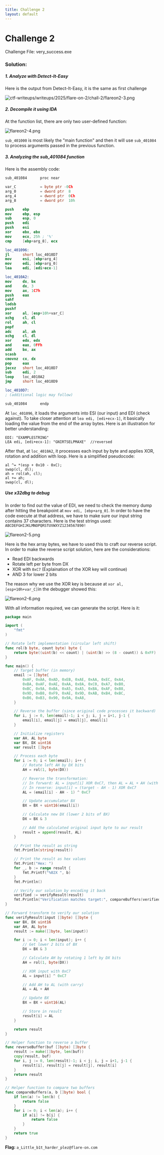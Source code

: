 ```yaml
---
title: Challenge 2
layout: default
---
```

# Challenge 2

Challenge File: very_success.exe

### Solution:
##### 1. Analyze with Detect-It-Easy
Here is the output from Detect-It-Easy, it is the same as first challenge

![ctf-writeups/writeups/2025/flare-on-2/chall-2/flareon2-3.png](ctf-writeups/writeups/2025/flare-on-2/chall-2/flareon2-3.png)

##### 2. Decompile it using IDA
At the function list, there are only two user-defined function:

![flareon2-4.png](flareon2-4.png)

`sub_401000` is most likely the "main function" and then it will use `sub_401084` to process arguments passed in the previous function. 

##### 3. Analyzing the sub_401084 function
Here is the assembly code:
```nasm
sub_401084      proc near

var_C           = byte ptr -0Ch
arg_0           = dword ptr  8
arg_4           = dword ptr  0Ch
arg_8           = dword ptr  10h

push    ebp
mov     ebp, esp
sub     esp, 0
push    edi
push    esi
xor     ebx, ebx
mov     ecx, 25h ; '%'
cmp     [ebp+arg_8], ecx

loc_401096:
jl      short loc_4010D7
mov     esi, [ebp+arg_4]
mov     edi, [ebp+arg_0]
lea     edi, [edi+ecx-1]

loc_4010A2:
mov     dx, bx
and     dx, 3
mov     ax, 1C7h
push    eax
sahf
lodsb
pushf
xor     al, [esp+10h+var_C]
xchg    cl, dl
rol     ah, cl
popf
adc     al, ah
xchg    cl, dl
xor     edx, edx
and     eax, 0FFh
add     bx, ax
scasb
cmovnz  cx, dx
pop     eax
jecxz   short loc_4010D7
sub     edi, 2
loop    loc_4010A2
jmp     short loc_4010D9

loc_4010D7:
; (additional logic may follow)

sub_401084      endp
```

At `loc_401096`, it loads the arguments into ESI (our input) and EDI (check against). To take closer attention at `lea edi, [edi+ecx-1]`, it basically loading the value from the end of the array bytes. Here is an illustration for better understanding:
```
EDI: "EXAMPLESTRING"
LEA edi, [edi+ecx-1]: "GNIRTSELPMAXE"  //reversed
```

After that, at `loc_4010A2`, it processes each input by byte and applies XOR, rotation and addition with loop. Here is a simplified pseudocode:
```
al ^= *(esp + 0x10 - 0xC);
swap(cl, dl);
ah = rol(ah, cl);
al += ah;
swap(cl, dl);
```

##### Use x32dbg to debug
In order to find out the value of EDI, we need to check the memory dump after hitting the breakpoint at `mov edi, [ebp+arg_0]`. In order to have the code execute at that address, we have to make sure our input string contains 37 characters. Here is the test strings used: `ABCDEFGHIJKLMNOPQRSTUVWXYZ1234567890!`

![flareon2-5.png](flareon2-5.png)

Here is the hex array bytes, we have to used this to craft our reverse script. In order to make the reverse script solution, here are the considerations:
- Read EDI backwards
- Rotate left per byte from DX 
- XOR with `0xC7` (Explaination of the XOR key will continue)
- AND 3 for lower 2 bits

The reason why we use the XOR key is because at `xor al, [esp+10h+var_C]`in the debugger showed this:

![flareon2-6.png](flareon2-6.png)

With all information required, we can generate the script. Here is it:
```go 
package main

import (
	"fmt"
)

// Rotate left implementation (circular left shift)
func rol(b byte, count byte) byte {
	return byte((uint(b) << count) | (uint(b) >> (8 - count)) & 0xFF)
}

func main() {
	// Target buffer (in memory)
	email := []byte{
		0xAF, 0xAA, 0xAD, 0xEB, 0xAE, 0xAA, 0xEC, 0xA4,
		0xBA, 0xAF, 0xAE, 0xAA, 0x8A, 0xC0, 0xA7, 0xB0,
		0xBC, 0x9A, 0xBA, 0xA5, 0xA5, 0xBA, 0xAF, 0xB8,
		0x9D, 0xB8, 0xF9, 0xAE, 0x9D, 0xAB, 0xB4, 0xBC,
		0xB6, 0xB3, 0x90, 0x9A, 0xA8,
	}

	// Reverse the buffer (since original code processes it backward)
	for i, j := 0, len(email)-1; i < j; i, j = i+1, j-1 {
		email[i], email[j] = email[j], email[i]
	}

	// Initialize registers
	var AH, AL byte
	var BX, DX uint16
	var result []byte

	// Process each byte
	for i := 0; i < len(email); i++ {
		// Rotate left AH by DX bits
		AH = rol(1, byte(DX))

		// Reverse the transformation:
		// In forward: AL = input[i] XOR 0xC7, then AL = AL + AH (with carry)
		// In reverse: input[i] = (target - AH - 1) XOR 0xC7
		AL = (email[i] - AH - 1) ^ 0xC7

		// Update accumulator BX
		BX = BX + uint16(email[i])

		// Calculate new DX (lower 2 bits of BX)
		DX = BX & 3

		// Add the calculated original input byte to our result
		result = append(result, AL)
	}

	// Print the result as string
	fmt.Println(string(result))

	// Print the result as hex values
	fmt.Print("Hex: ")
	for _, b := range result {
		fmt.Printf("%02X ", b)
	}
	fmt.Println()

	// Verify our solution by encoding it back
	verified := verifyResult(result)
	fmt.Println("Verification matches target:", compareBuffers(verified, reverseBuffer(email)))
}

// Forward transform to verify our solution
func verifyResult(input []byte) []byte {
	var BX, DX uint16
	var AH, AL byte
	result := make([]byte, len(input))

	for i := 0; i < len(input); i++ {
		// Get lower 2 bits of BX
		DX = BX & 3

		// Calculate AH by rotating 1 left by DX bits
		AH = rol(1, byte(DX))

		// XOR input with 0xC7
		AL = input[i] ^ 0xC7

		// Add AH to AL (with carry)
		AL = AL + AH

		// Update BX
		BX = BX + uint16(AL)

		// Store in result
		result[i] = AL
	}

	return result
}

// Helper function to reverse a buffer
func reverseBuffer(buf []byte) []byte {
	result := make([]byte, len(buf))
	copy(result, buf)
	for i, j := 0, len(result)-1; i < j; i, j = i+1, j-1 {
		result[i], result[j] = result[j], result[i]
	}
	return result
}

// Helper function to compare two buffers
func compareBuffers(a, b []byte) bool {
	if len(a) != len(b) {
		return false
	}
	for i := 0; i < len(a); i++ {
		if a[i] != b[i] {
			return false
		}
	}
	return true
}
```

**Flag:** `a_Little_b1t_harder_plez@flare-on.com`
